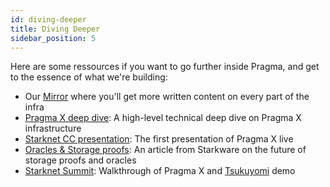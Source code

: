 ```yaml
---
id: diving-deeper
title: Diving Deeper
sidebar_position: 5
---
```


Here are some ressources if you want to go further inside Pragma, and get to the essence of what we're building:

- Our [Mirror](https://mirror.xyz/pragmagic.eth) where you'll get more written content on every part of the infra
- [Pragma X deep dive](https://www.youtube.com/watch?v=-cczPezjbyA&ab_channel=thefett): A high-level technical deep dive on Pragma X infrastructure
- [Starknet CC presentation](https://www.youtube.com/watch?v=MjU2vOElpqA&t=7s&ab_channel=StarkNetCC): The first presentation of Pragma X live
- [Oracles & Storage proofs](https://starkware.co/resource/what-are-storage-proofs-and-how-can-they-improve-oracles/): An article from Starkware on the future of storage proofs and oracles
- [Starknet Summit](https://www.youtube.com/watch?v=hIdpqjRCFSU): Walkthrough of Pragma X and [Tsukuyomi](https://github.com/keep-starknet-strange/madara-tsukuyomi) demo
